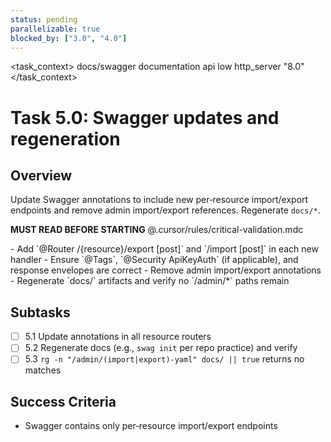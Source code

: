 ```yaml
---
status: pending
parallelizable: true
blocked_by: ["3.0", "4.0"]
---
```


<task_context>
<domain>docs/swagger</domain>
<type>documentation</type>
<scope>api</scope>
<complexity>low</complexity>
<dependencies>http_server</dependencies>
<unblocks>"8.0"</unblocks>
</task_context>

# Task 5.0: Swagger updates and regeneration

## Overview

Update Swagger annotations to include new per‑resource import/export endpoints and remove admin import/export references. Regenerate `docs/*`.

<import>**MUST READ BEFORE STARTING** @.cursor/rules/critical-validation.mdc</import>

<requirements>
- Add `@Router /{resource}/export [post]` and `/import [post]` in each new handler
- Ensure `@Tags`, `@Security ApiKeyAuth` (if applicable), and response envelopes are correct
- Remove admin import/export annotations
- Regenerate `docs/` artifacts and verify no `/admin/*` paths remain
</requirements>

## Subtasks

- [ ] 5.1 Update annotations in all resource routers
- [ ] 5.2 Regenerate docs (e.g., `swag init` per repo practice) and verify
- [ ] 5.3 `rg -n "/admin/(import|export)-yaml" docs/ || true` returns no matches

## Success Criteria

- Swagger contains only per‑resource import/export endpoints

